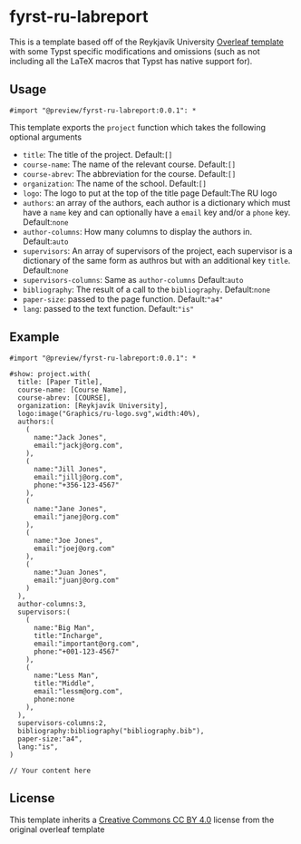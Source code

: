 # fyrst-ru-labreport

This is a template based off of the Reykjavík University [Overleaf template](https://www.overleaf.com/latex/templates/reykjavik-university-physics-lab-report-template/csfdskvychsq) with some Typst specific modifications and omissions (such as not including all the LaTeX macros that Typst has native support for).

## Usage 
```
#import "@preview/fyrst-ru-labreport:0.0.1": *
```

This template exports the `project` function which takes the following optional arguments

- `title`: The title of the project. Default:`[]`
- `course-name`: The name of the relevant course. Default:`[]`
- `course-abrev`: The abbreviation for the course. Default:`[]`
- `organization`: The name of the school. Default:`[]`
- `logo`: The logo to put at the top of the title page Default:The RU logo
- `authors`: an array of the authors, each author is a dictionary which must have a `name` key and can optionally have a `email` key and/or a `phone` key. Default:`none`
- `author-columns`: How many columns to display the authors in. Default:`auto`
- `supervisors`: An array of supervisors of the project, each supervisor is a dictionary of the same form as authros but with an additional key `title`. Default:`none`
- `supervisors-columns`: Same as `author-columns` Default:`auto`
- `bibliography`: The result of a call to the `bibliography`. Default:`none`
- `paper-size`: passed to the page function. Default:`"a4"`
- `lang`: passed to the text function. Default:`"is"`

## Example

```typst
#import "@preview/fyrst-ru-labreport:0.0.1": *

#show: project.with(
  title: [Paper Title],
  course-name: [Course Name],
  course-abrev: [COURSE],
  organization: [Reykjavík University],
  logo:image("Graphics/ru-logo.svg",width:40%),
  authors:(
    (
      name:"Jack Jones",
      email:"jackj@org.com",
    ),
    (
      name:"Jill Jones",
      email:"jillj@org.com",
      phone:"+356-123-4567"
    ),
    (
      name:"Jane Jones",
      email:"janej@org.com"
    ),
    (
      name:"Joe Jones",
      email:"joej@org.com"
    ),
    (
      name:"Juan Jones",
      email:"juanj@org.com"
    )
  ),
  author-columns:3,
  supervisors:(
    (
      name:"Big Man",
      title:"Incharge",
      email:"important@org.com",
      phone:"+001-123-4567"
    ),
    (
      name:"Less Man",
      title:"Middle",
      email:"lessm@org.com",
      phone:none
    ),
  ),
  supervisors-columns:2,
  bibliography:bibliography("bibliography.bib"),
  paper-size:"a4",
  lang:"is",
)

// Your content here

```

## License 
This template inherits a [Creative Commons CC BY 4.0](https://creativecommons.org/licenses/by/4.0/deed.en) license from the original overleaf template
